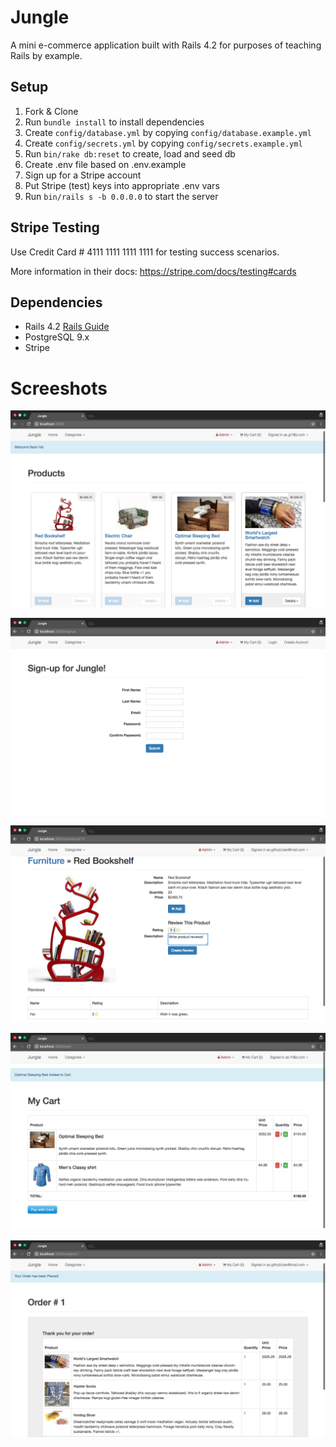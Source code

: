 # Jungle

A mini e-commerce application built with Rails 4.2 for purposes of teaching Rails by example.

## Setup

1. Fork & Clone
2. Run `bundle install` to install dependencies
3. Create `config/database.yml` by copying `config/database.example.yml`
4. Create `config/secrets.yml` by copying `config/secrets.example.yml`
5. Run `bin/rake db:reset` to create, load and seed db
6. Create .env file based on .env.example
7. Sign up for a Stripe account
8. Put Stripe (test) keys into appropriate .env vars
9. Run `bin/rails s -b 0.0.0.0` to start the server

## Stripe Testing

Use Credit Card # 4111 1111 1111 1111 for testing success scenarios.

More information in their docs: <https://stripe.com/docs/testing#cards>

## Dependencies

* Rails 4.2 [Rails Guide](http://guides.rubyonrails.org/v4.2/)
* PostgreSQL 9.x
* Stripe

# Screeshots

![View Products](https://github.com/HW13/jungle-rails/blob/master/docs/jungle_screenshot_products.png?raw=true)

![Signup](https://github.com/HW13/jungle-rails/blob/master/docs/jungle_screenshot_signup.png?raw=true)

![Read and Write Reviews](https://github.com/HW13/jungle-rails/blob/master/docs/jungle_screenshot_review.png?raw=true)

![Add Items to Cart](https://github.com/HW13/jungle-rails/blob/master/docs/jungle_screenshot_cart.png?raw=true)

![Complete your Order](https://github.com/HW13/jungle-rails/blob/master/docs/jungle_screenshot_order.png?raw=true)
